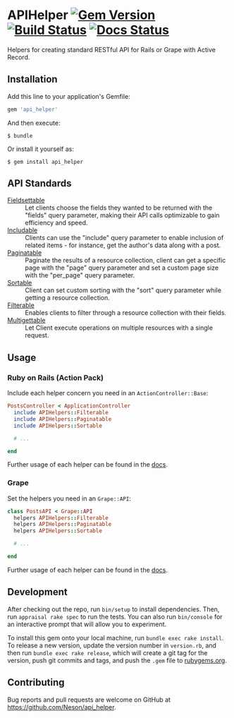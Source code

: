 # APIHelper [![Gem Version](https://badge.fury.io/rb/api_helper.svg)](http://badge.fury.io/rb/api_helper) [![Build Status](https://travis-ci.org/Neson/api_helper.svg?branch=master)](https://travis-ci.org/Neson/api_helper) [![Docs Status](https://inch-ci.org/github/Neson/api_helper.svg?branch=master)](https://inch-ci.org/github/Neson/api_helper)

Helpers for creating standard RESTful API for Rails or Grape with Active Record.


## Installation

Add this line to your application's Gemfile:

```ruby
gem 'api_helper'
```

And then execute:

    $ bundle

Or install it yourself as:

    $ gem install api_helper


## API Standards

<dl>

  <dt><a href="http://www.rubydoc.info/github/Neson/api_helper/master/APIHelper/Fieldsettable" target="_blank">Fieldsettable</a></dt>
  <dd>Let clients choose the fields they wanted to be returned with the "fields" query parameter, making their API calls optimizable to gain efficiency and speed.</dd>

  <dt><a href="http://www.rubydoc.info/github/Neson/api_helper/master/APIHelper/Includable" target="_blank">Includable</a></dt>
  <dd>Clients can use the "include" query parameter to enable inclusion of related items - for instance, get the author's data along with a post.</dd>

  <dt><a href="http://www.rubydoc.info/github/Neson/api_helper/master/APIHelper/Paginatable" target="_blank">Paginatable</a></dt>
  <dd>Paginate the results of a resource collection, client can get a specific page with the "page" query parameter and set a custom page size with the "per_page" query parameter.</dd>

  <dt><a href="http://www.rubydoc.info/github/Neson/api_helper/master/APIHelper/Sortable" target="_blank">Sortable</a></dt>
  <dd>Client can set custom sorting with the "sort" query parameter while getting a resource collection.</dd>

  <dt><a href="http://www.rubydoc.info/github/Neson/api_helper/master/APIHelper/Filterable" target="_blank">Filterable</a></dt>
  <dd>Enables clients to filter through a resource collection with their fields.</dd>

  <dt><a href="http://www.rubydoc.info/github/Neson/api_helper/master/APIHelper/Multigettable" target="_blank">Multigettable</a></dt>
  <dd>Let Client execute operations on multiple resources with a single request.</dd>

</dl>


## Usage

### Ruby on Rails (Action Pack)

Include each helper concern you need in an `ActionController::Base`:

```ruby
PostsController < ApplicationController
  include APIHelpers::Filterable
  include APIHelpers::Paginatable
  include APIHelpers::Sortable

  # ...

end
```

Further usage of each helper can be found in the [docs](http://www.rubydoc.info/github/Neson/api_helper/master/APIHelper).

### Grape

Set the helpers you need in an `Grape::API`:

```ruby
class PostsAPI < Grape::API
  helpers APIHelpers::Filterable
  helpers APIHelpers::Paginatable
  helpers APIHelpers::Sortable

  # ...

end
```

Further usage of each helper can be found in the [docs](http://www.rubydoc.info/github/Neson/api_helper/master/APIHelper).


## Development

After checking out the repo, run `bin/setup` to install dependencies. Then, run `appraisal rake spec` to run the tests. You can also run `bin/console` for an interactive prompt that will allow you to experiment.

To install this gem onto your local machine, run `bundle exec rake install`. To release a new version, update the version number in `version.rb`, and then run `bundle exec rake release`, which will create a git tag for the version, push git commits and tags, and push the `.gem` file to [rubygems.org](https://rubygems.org).


## Contributing

Bug reports and pull requests are welcome on GitHub at https://github.com/Neson/api_helper.

